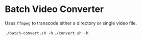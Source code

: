 # Batch Video Converter

Uses `ffmpeg` to transcode either a directory or single video file.

`./batch-convert.sh -h`
`./convert.sh -h`
